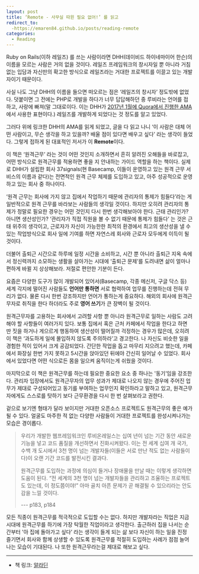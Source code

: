 ```yaml
---
layout: post
title: ‘Remote - 사무실 따윈 필요 없어!’ 를 읽고
redirect_to:
  -https://emaren84.github.io/posts/reading-remote
categories:
  - Reading
---
```


Ruby on Rails(이하 레일즈) 를 쓰는 사람이라면 DHH(데이비드 하이네마이어 한슨)의 이름을 모르는 사람은 거의 없을 것이다. 레일즈 프레임워크의 창시자일 뿐 아니라 거침 없는 입담과 자신만의 확고한 방식으로 레일즈라는 거대한 프로젝트를 이끌고 있는 개발자이기 때문이다.

사실 나도 그냥 DHH의 이름을 들으면 떠오르는 점은 ‘레일즈의 창시자’ 정도밖에 없었다. 덧붙이면 그 전에는 PHP로 개발을 하다가 너무 답답해하던 중 루비라는 언어를 접하고, 사랑에 빠져(말 그대로이다. 이는 DHH가 [2017년 1월에 Quora에서 진행한 AMA](https://harfangk.github.io/2017/01/26/quora-qna-session-with-david-heinemeier-hansson-jan-25-2017-ko.html)에서 사용한 표현이다.) 레일즈를 개발하게 되었다는 것 정도를 알고 있었다.

그러다 위에 링크한 DHH의 AMA를 읽게 되었고, 글을 다 읽고 나니 ‘이 사람은 대체 어떤 사람이고, 무슨 생각을 하고 있을까? 배울 점이 있다면 배우고 싶다’ 라는 생각이 들었다. 그렇게 접하게 된 대표적인 저서가 이 **Remote**이다.

이 책은 ‘원격근무’ 라는 것이 어떤 것인지 소개하면서 흔히 알려진 오해들을 바로잡고, 어떤 방식으로 원격근무를 적용하면 좋을 지 안내하는 가이드 역할을 하는 책이다. 실제로 DHH가 설립한 회사 37signals(현 Basecamp, 이들이 운영하고 있는 원격 근무 서비스의 이름과 같다)는 전면적인 원격 근무 체제를 도입하고 있고, 아주 성공적으로 운영하고 있는 회사 중 하나이다.

‘원격 근무는 회사에 가지 않고 집에서 작업하기 때문에 관리자의 통제가 힘들다’라는 게 일반적으로 원격 근무를 바라보는 사람들의 생각일 것이다. 하지만 오히려 관리자의 통제가 정말로 필요한 경우는 어떤 것인지 다시 한번 생각해보아야 한다. 근태 관리인가? 아니면 생산성인가? ‘관리자가 직접 직원을 볼 수 없기 때문에 통제가 힘들다’ 는 것은 근태 위주의 생각이고, 근로자가 자신이 가능한한 최적의 환경에서 최고의 생산성을 낼 수 있는 작업방식으로 회사 일에 기여를 하면 자연스레 회사와 근로자 모두에게 이득이 될 것이다.

더불어 출퇴근 시간으로 하루에 일정 시간을 소비하고, 시간 뿐 아니라 출퇴근 지옥 속에서 정신력까지 소모하는 생활을 살아가는 시대에 ‘출퇴근 문제’를 도려내면 삶이 얼마나 편하게 바뀔 지 상상해보라. 저절로 편안한 기분이 든다.

요즘은 다양한 도구가 많이 개발되어 있어서(Basecamp, 각종 메신저, 구글 닥스 등) 세계 각지에 떨어진 사람들도 **언어만 통하면** 서로 협력하여 업무를 진행하는데 전혀 무리가 없다. 물론 다시 한번 강조하지만 언어가 통하는게 중요하다. 해외의 회사에 원격근무자로 취직을 한다 하더라도 주로 **영어 쓰기**가 큰 장벽이 될 것이다.

원격근무자를 고용하는 회사에서 고려할 사항 뿐 아니라 원격근무로 일하는 사람도 고려해야 할 사항들이 여러가지 있다. 보통 집에서 혹은 근처 카페에서 작업을 한다고 하면 딴 짓을 하거나 게으르게 행동하여 생산성이 떨어질까 걱정하는 경우가 많은데, 오히려 이 책은 ‘과도하게 일에 몰입하지 않도록 주의하라’고 경고한다. 나 자신도 비슷한 일을 경험한 적이 있어서 크게 공감되었다. 간단한 작업을 돕고 마무리 지으려고 했는데, 카페에서 화장실 한번 가지 못하고 5시간을 앉아있던 뒤에야 간신히 일어날 수 있었다. 회사에서 있었다면 어떤 식으로든 몸을 일으켜 움직이는게 쉬웠을 것이다.

마지막으로 이 책은 원격근무를 하는데 필요한 중요한 요소 중 하나는 '동기’임을 강조한다. 관리자 입장에서도 원격근무자의 업무 성과가 제대로 나오지 않는 경우에 주어진 업무가 제대로 구성되어있고 동기를 부여하는 업무인지 확인하라고 말하고 있고, 원격근무자에게도 스스로를 탓하기 보다 근무환경을 다시 한 번 살펴보라고 권한다.

겉으로 보기엔 형태가 달라 보이지만 거대한 오픈소스 프로젝트도 원격근무의 좋은 예가 될 수 있다. 얼굴도 마주한 적 없는 다양한 사람들이 거대한 프로젝트를 완성시켜나가는 모습은 경이롭다.


> 우리가 개발한 웹프레임워크인 루비온레일스는 십여 년이 넘는 기간 동안 새로운 기능을 넣고 코드 품질을 개선하면서 진화시켜왔다. 이는 전 세계 십여 개 국가, 수백 개 도시에서 3천 명이 넘는 개발자들(이들은 서로 만난 적도 없는 사람들이다)이 오랜 기간 코드를 발전시킨 결과다.
> 
> 원격근무를 도입하는 과정에 의심이 들거나 장애물을 만날 때는 이렇게 생각하면 도움이 된다. “전 세계의 3천 명이 넘는 개발자들을 관리하고 조율하는 프로젝트도 있는데, 이 정도쯤이야!” 아마 골치 아픈 문제가 곧 해결될 수 있으리라는 안도감을 느낄 것이다.
> 
> --- p183, p184

모든 직종이 원격근무를 적극적으로 도입할 수는 없다. 하지만 개발자라는 직업은 지금 시대에 원격근무를 하기에 가장 탁월한 직업이라고 생각한다. 출근하러 집을 나서는 순간부터 '아 집에 돌아가고 싶다’ 라는 생각이 들게 되는 삶 보다 자신이 하는 일을 진정 즐기면서 회사와 함께 상생할 수 있도록 원격근무를 적절히 도입하는 사례가 점점 늘어나는 모습이 기대된다. 나 또한 원격근무라는걸 제대로 해보고 싶다.

---

- 책 링크: [알라딘](http://www.aladin.co.kr/shop/wproduct.aspx?ItemId=50265443)
